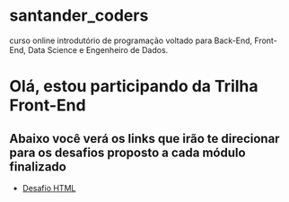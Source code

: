 # santander_coders
curso online introdutório de programação voltado para Back-End, Front-End, Data Science e Engenheiro de Dados.

# Olá, estou participando da Trilha Front-End
## Abaixo você verá os links que irão te direcionar para os desafios proposto a cada módulo finalizado

* [Desafio HTML](https://userdajheni.github.io/santander_coders/Desafio-HTML/)
